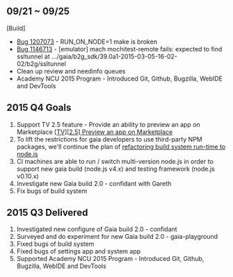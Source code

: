 ## 09/21 ~ 09/25
[Build]
* [Bug 1207073](http://bugzil.la/1207073) - RUN_ON_NODE=1 make is broken
* [Bug 1146713](http://bugzil.la/1146713) - [emulator] mach mochitest-remote fails: expected to find ssltunnel at .../gaia/b2g_sdk/39.0a1-2015-03-05-16-02-02/b2g/ssltunnel
* Clean up review and needinfo queues
* Academy NCU 2015 Program - Introduced Git, Github, Bugzilla, WebIDE and DevTools

## 2015 Q4 Goals
1. Support TV 2.5 feature - Provide an ability to preview an app on Marketplace [[TV][2.5] Preview an app on Marketplace](https://bugzilla.mozilla.org/show_bug.cgi?id=1211400)
2. To lift the restrictions for gaia developers to use third-party NPM packages, we'll continue the plan of [refactoring build system run-time to node.js](https://wiki.mozilla.org/Gaia/Build/RefactoringToNodejs)
3. CI machines are able to run / switch multi-version node.js in order to support new gaia build (node.js v4.x) and testing framework (node.js v0.10.x)
4. Investigate new Gaia build 2.0 - confidant with Gareth
5. Fix bugs of build system

## 2015 Q3 Delivered
1. Investigated new configure of Gaia build 2.0 - confidant
2. Surveyed and do experiment for new Gaia build 2.0 - gaia-playground
3. Fixed bugs of build system
4. Fixed bugs of settings app and system app
5. Supported Academy NCU 2015 Program - Introduced Git, Github, Bugzilla, WebIDE and DevTools
